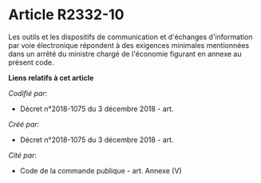 # Article R2332-10

Les outils et les dispositifs de communication et d'échanges d'information par voie électronique répondent à des exigences
minimales mentionnées dans un arrêté du ministre chargé de l'économie figurant en annexe au présent code.

**Liens relatifs à cet article**

_Codifié par_:

  - Décret n°2018-1075 du 3 décembre 2018 - art.

_Créé par_:

  - Décret n°2018-1075 du 3 décembre 2018 - art.

_Cité par_:

  - Code de la commande publique - art. Annexe (V)
